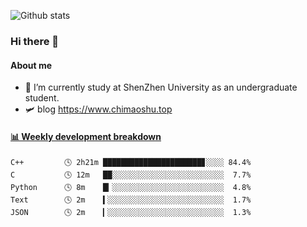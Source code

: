 ![Github stats](https://github-readme-stats.vercel.app/api?username=chimaoshu&show_icons=true&theme=cobalt)

### Hi there 👋

#### About me

- 🏫 I’m currently study at ShenZhen University as an undergraduate student.
- 🛩️ blog  https://www.chimaoshu.top

<!-- waka-box start -->
#### <a href="https://gist.github.com/e235103f6d3ace58395a9ff863c34467" target="_blank">📊 Weekly development breakdown</a>
```text
C++         🕓 2h21m ██████████████████████▊░░░░ 84.4%
C           🕓 12m   ██░░░░░░░░░░░░░░░░░░░░░░░░░  7.7%
Python      🕓 8m    █▎░░░░░░░░░░░░░░░░░░░░░░░░░  4.8%
Text        🕓 2m    ▍░░░░░░░░░░░░░░░░░░░░░░░░░░  1.7%
JSON        🕓 2m    ▎░░░░░░░░░░░░░░░░░░░░░░░░░░  1.3%
```
<!-- Powered by https://github.com/YouEclipse/waka-box-go . -->
<!-- waka-box end -->
